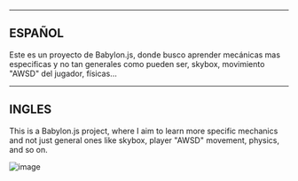 ----------------------------------------------------------------------------------
ESPAÑOL
----------------------------------------------------------------------------------
Este es un proyecto de Babylon.js, donde busco aprender mecánicas mas especificas y
no tan generales como pueden ser, skybox, movimiento "AWSD" del jugador, físicas...



----------------------------------------------------------------------------------
INGLES
----------------------------------------------------------------------------------
This is a Babylon.js project, where I aim to learn more specific mechanics and not
just general ones like skybox, player "AWSD" movement, physics, and so on.



![image](https://github.com/Ichigo21pro/babylon.js-player_move/assets/141755472/aadea3cf-c3aa-496f-87e8-d898431ac4a5)
